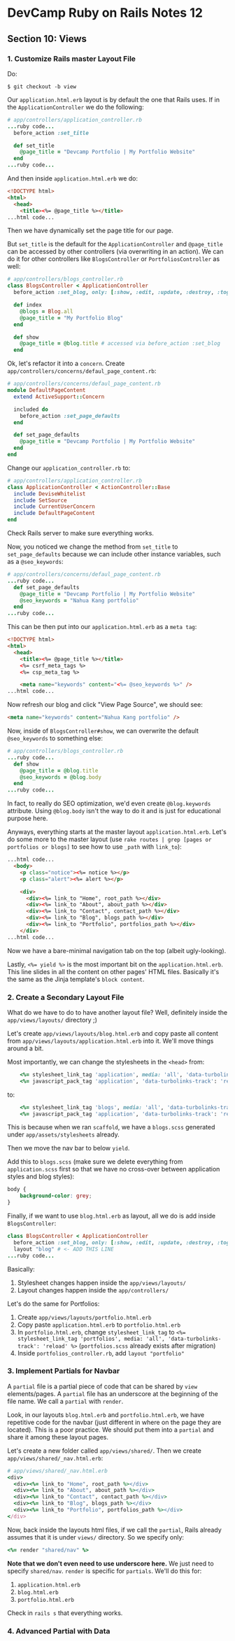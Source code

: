# DevCamp Ruby on Rails Notes 12
## Section 10: Views

### 1. Customize Rails master Layout File

Do:
```
$ git checkout -b view
```

Our `application.html.erb` layout is by default the one that Rails uses. If in the `ApplicationController` we do the following:
```ruby
# app/controllers/application_controller.rb
...ruby code...
  before_action :set_title

  def set_title
    @page_title = "Devcamp Portfolio | My Portfolio Website"
  end
...ruby code...
```
And then inside `application.html.erb` we do:
```html
<!DOCTYPE html>
<html>
  <head>
    <title><%= @page_title %></title>
...html code...
```
Then we have dynamically set the page title for our page.

But `set_title` is the default for the `ApplicationController` and `@page_title` can be accessed by other controllers (via overwriting in an action). We can do it for other controllers like `BlogsController` or `PortfoliosController` as well:
```ruby
# app/controllers/blogs_controller.rb
class BlogsController < ApplicationController
  before_action :set_blog, only: [:show, :edit, :update, :destroy, :toggle_status]

  def index
    @blogs = Blog.all
    @page_title = "My Portfolio Blog"
  end

  def show
    @page_title = @blog.title # accessed via before_action :set_blog
  end
```

Ok, let's refactor it into a `concern`. Create `app/controllers/concerns/defaul_page_content.rb`:
```ruby
# app/controllers/concerns/defaul_page_content.rb
module DefaultPageContent
  extend ActiveSupport::Concern

  included do
    before_action :set_page_defaults
  end

  def set_page_defaults
    @page_title = "Devcamp Portfolio | My Portfolio Website"
  end
end
```
Change our `application_controller.rb` to:
```ruby
# app/controllers/application_controller.rb
class ApplicationController < ActionController::Base
  include DeviseWhitelist
  include SetSource
  include CurrentUserConcern
  include DefaultPageContent
end
```
Check Rails server to make sure everything works.

Now, you noticed we change the method from `set_title` to `set_page_defaults` because we can include other instance variables, such as a `@seo_keywords`:
```ruby
# app/controllers/concerns/defaul_page_content.rb
...ruby code...
  def set_page_defaults
    @page_title = "Devcamp Portfolio | My Portfolio Website"
    @seo_keywords = "Nahua Kang portfolio"
  end
...ruby code...
```
This can be then put into our `application.html.erb` as a `meta tag`:
```html
<!DOCTYPE html>
<html>
  <head>
    <title><%= @page_title %></title>
    <%= csrf_meta_tags %>
    <%= csp_meta_tag %>

    <meta name="keywords" content="<%= @seo_keywords %>" />
...html code...
```
Now refresh our blog and click "View Page Source", we should see:
```html
<meta name="keywords" content="Nahua Kang portfolio" />
```

Now, inside of `BlogsController#show`, we can overwrite the default `@seo_keywords` to something else:
```ruby
# app/controllers/blogs_controller.rb
...ruby code...
  def show
    @page_title = @blog.title
    @seo_keywords = @blog.body
  end
...ruby code...
```
In fact, to really do SEO optimization, we'd even create `@blog.keywords` attribute. Using `@blog.body` isn't the way to do it and is just for educational purpose here.

Anyways, everything starts at the master layout `application.html.erb`. Let's do some more to the master layout (use `rake routes | grep [pages or portfolios or blogs]` to see how to use `_path` with `link_to`):
```html
...html code...
  <body>
    <p class="notice"><%= notice %></p>
    <p class="alert"><%= alert %></p>

    <div>
      <div><%= link_to "Home", root_path %></div>
      <div><%= link_to "About", about_path %></div>
      <div><%= link_to "Contact", contact_path %></div>
      <div><%= link_to "Blog", blogs_path %></div>
      <div><%= link_to "Portfolio", portfolios_path %></div>
    </div>
...html code...
```
Now we have a bare-minimal navigation tab on the top (albeit ugly-looking).

Lastly, `<%= yield %>` is the most important bit on the `application.html.erb`. This line slides in all the content on other pages' HTML files. Basically it's the same as the Jinja template's `block content`.


### 2. Create a Secondary Layout File
What do we have to do to have another layout file? Well, definitely inside the `app/views/layouts/` directory ;) 

Let's create `app/views/layouts/blog.html.erb` and copy paste all content from `app/views/layouts/application.html.erb` into it. We'll move things around a bit.

Most importantly, we can change the stylesheets in the `<head>` from:
```ruby
    <%= stylesheet_link_tag 'application', media: 'all', 'data-turbolinks-track': 'reload' %>
    <%= javascript_pack_tag 'application', 'data-turbolinks-track': 'reload' %>
```
to:
```ruby
    <%= stylesheet_link_tag 'blogs', media: 'all', 'data-turbolinks-track': 'reload' %>
    <%= javascript_pack_tag 'application', 'data-turbolinks-track': 'reload' %>
```
This is because when we ran `scaffold`, we have a `blogs.scss` generated under `app/assets/stylesheets` already. 

Then we move the nav bar to below `yield`.

Add this to `blogs.scss` (make sure we delete everything from `application.scss` first so that we have no cross-over between application styles and blog styles):
```scss
body {
	background-color: grey;
}
```
Finally, if we want to use `blog.html.erb` as layout, all we do is add inside `BlogsController`:
```ruby
class BlogsController < ApplicationController
  before_action :set_blog, only: [:show, :edit, :update, :destroy, :toggle_status]
  layout "blog" # <- ADD THIS LINE 
...ruby code...
```

Basically: 

 1. Stylesheet changes happen inside the `app/views/layouts/`
 2. Layout changes happen inside the `app/controllers/`

Let's do the same for Portfolios:

 1. Create `app/views/layouts/portfolio.html.erb`
 2. Copy paste `application.html.erb` to `portfolio.html.erb`
 3. In `portfolio.html.erb`, change `stylesheet_link_tag` to `<%= stylesheet_link_tag 'portfolios', media: 'all', 'data-turbolinks-track': 'reload' %>` (`portfolios.scss` already exists after migration)
 4. Inside `portfolios_controller.rb`, add `layout "portfolio"`

### 3. Implement Partials for Navbar
A `partial` file is a partial piece of code that can be shared by `view` elements/pages. A `partial` file has an underscore at the beginning of the file name. We call a `partial` with `render`.

Look, in our layouts `blog.html.erb` and `portfolio.html.erb`, we have repetitive code for the navbar (just different in where on the page they are located). This is a poor practice. We should put them into a `partial` and share it among these layout pages.


Let's create a new folder called `app/views/shared/`. Then we create `app/views/shared/_nav.html.erb`:
```ruby
# app/views/shared/_nav.html.erb
<div>
  <div><%= link_to "Home", root_path %></div>
  <div><%= link_to "About", about_path %></div>
  <div><%= link_to "Contact", contact_path %></div>
  <div><%= link_to "Blog", blogs_path %></div>
  <div><%= link_to "Portfolio", portfolios_path %></div>
</div>
```
Now, back inside the layouts html files, if we call the `partial`, Rails already assumes that it is under `views/` directory. So we specify only:
```ruby
<%= render "shared/nav" %>
```
**Note that we don't even need to use underscore here.** We just need to specify `shared/nav`. `render` is specific for `partials`. We'll do this for:

 1. `application.html.erb`
 2. `blog.html.erb`
 3. `portfolio.html.erb`

Check in `rails s` that everything works.

### 4. Advanced Partial with Data


<!--stackedit_data:
eyJoaXN0b3J5IjpbLTE5NTQyNDI3OTUsMTAwNDMzMiwtMjExMz
A1OTUxLC03NDU2NzU2NzksLTg3MjcwNTYzNCwxODEwMTA1NDI1
XX0=
-->